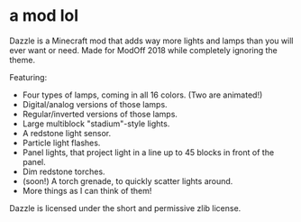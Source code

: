 a mod lol
=========

Dazzle is a Minecraft mod that adds way more lights and lamps than you will ever want or need. Made for ModOff 2018 while completely ignoring the theme.

Featuring:
 - Four types of lamps, coming in all 16 colors. (Two are animated!)
 - Digital/analog versions of those lamps.
 - Regular/inverted versions of those lamps.
 - Large multiblock "stadium"-style lights.
 - A redstone light sensor.
 - Particle light flashes.
 - Panel lights, that project light in a line up to 45 blocks in front of the panel.
 - Dim redstone torches.
 - (soon!) A torch grenade, to quickly scatter lights around.
 - More things as I can think of them!
 
Dazzle is licensed under the short and permissive zlib license.

